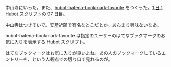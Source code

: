 中山寺にいった。また、[hubot-hatena-bookmark-favorite][gh:bouzuya/hubot-hatena-bookmark-favorite] をつくった。[1 日 1 Hubot スクリプト][hubot-script-per-day]の 97 日目。

中山寺はつきそいで。安産祈願で有名なとこだとか。あんまり興味ないなあ。

hubot-hatena-bookmark-favorite は指定のユーザーのはてなブックマークのお気に入りを表示する Hubot スクリプト。

はてなブックマークはお気に入りが良いよね。あの人のブックマークしているエントリーを、という人観点での切り口で見れるのが。

[gh:bouzuya/hubot-hatena-bookmark-favorite]: https://github.com/bouzuya/hubot-hatena-bookmark-favorite
[hubot-script-per-day]: http://blog.bouzuya.net/posts?tags=hubot-script-per-day
